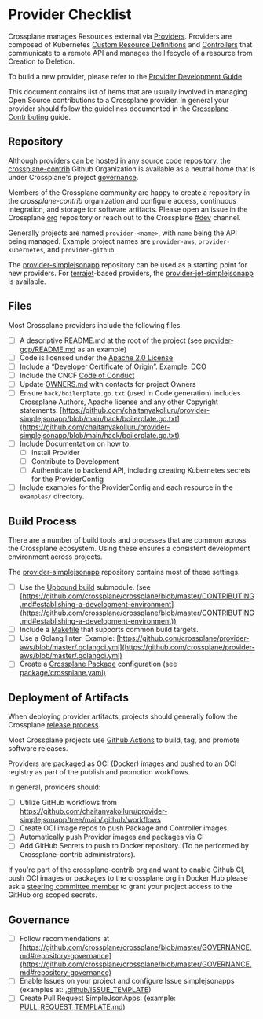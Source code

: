 # Provider Checklist

Crossplane manages Resources external via
[Providers](https://crossplane.io/docs/master/concepts/providers.html).
Providers are composed of Kubernetes [Custom Resource
Definitions](https://kubernetes.io/docs/concepts/extend-kubernetes/api-extension/custom-resources/#customresourcedefinitions)
and [Controllers](https://kubernetes.io/docs/concepts/architecture/controller)
that communicate to a remote API and manages the lifecycle of a resource from
Creation to Deletion.

To build a new provider, please refer to the [Provider Development
Guide](https://crossplane.io/docs/master/contributing/provider_development_guide.html).

This document contains list of items that are usually involved in managing Open
Source contributions to a Crossplane provider. In general your provider should
follow the guidelines documented in the [Crossplane
Contributing](https://github.com/crossplane/crossplane/blob/master/CONTRIBUTING.md)
guide.

## Repository

Although providers can be hosted in any source code repository, the [crossplane-contrib](https://github.com/orgs/crossplane-contrib) Github Organization is available as a neutral home that is under Crossplane's project [governance](https://github.com/crossplane/crossplane/blob/master/GOVERNANCE.md).

Members of the Crossplane community are happy to create a repository in the _crossplane-contrib_ organization and configure access, continuous integration, and storage
for software artifacts. Please open an issue in the Crossplane
[org](https://github.com/crossplane/org) repository or reach out to the Crossplane
[#dev](https://crossplane.slack.com/archives/CEF5N8X08) channel.

Generally projects are named `provider-<name>`, with `name` being the API being
managed. Example project names are `provider-aws`, `provider-kubernetes`,
and `provider-github`.

The [provider-simplejsonapp](https://github.com/chaitanyakolluru/provider-simplejsonapp) repository can be
used as a starting point for new providers. For [terrajet](https://github.com/crossplane/terrajet)-based providers, the
[provider-jet-simplejsonapp](https://github.com/crossplane-contrib/provider-jet-simplejsonapp) is
available.

## Files

Most Crossplane providers include the following files:

- [ ] A descriptive README.md at the root of the project (see
      [provider-gcp/README.md](https://github.com/crossplane/provider-gcp/blob/master/README.md)
      as an example)
- [ ] Code is licensed under the [Apache 2.0
      License](https://github.com/chaitanyakolluru/provider-simplejsonapp/blob/main/LICENSE)
- [ ] Include a “Developer Certificate of Origin”. Example:
      [DCO](https://github.com/upbound/build/blob/master/DCO)
- [ ] Include the CNCF [Code of
      Conduct](https://github.com/crossplane/crossplane/blob/master/CODE_OF_CONDUCT.md)
- [ ] Update
      [OWNERS.md](https://github.com/chaitanyakolluru/provider-simplejsonapp/blob/main/OWNERS.md)
      with contacts for project Owners
- [ ] Ensure `hack/boilerplate.go.txt` (used in Code generation) includes
      Crossplane Authors, Apache license and any other Copyright statements:
      [https://github.com/chaitanyakolluru/provider-simplejsonapp/blob/main/hack/boilerplate.go.txt](https://github.com/chaitanyakolluru/provider-simplejsonapp/blob/main/hack/boilerplate.go.txt)
- [ ] Include Documentation on how to:
  - [ ] Install Provider
  - [ ] Contribute to Development
  - [ ] Authenticate to backend API, including creating Kubernetes secrets for
        the ProviderConfig
- [ ] Include examples for the ProviderConfig and each resource in the
      `examples/` directory.

## Build Process

There are a number of build tools and processes that are common across the
Crossplane ecosystem. Using these ensures a consistent development environment
across projects.

The [provider-simplejsonapp](https://github.com/chaitanyakolluru/provider-simplejsonapp)
repository contains most of these settings.

- [ ] Use the [Upbound build](https://github.com/upbound/build) submodule. (see
      [https://github.com/crossplane/crossplane/blob/master/CONTRIBUTING.md#establishing-a-development-environment](https://github.com/crossplane/crossplane/blob/master/CONTRIBUTING.md#establishing-a-development-environment))
- [ ] Include a
      [Makefile](https://github.com/crossplane/provider-gcp/blob/master/Makefile)
      that supports common build targets.
- [ ] Use a Golang linter. Example:
      [https://github.com/crossplane/provider-aws/blob/master/.golangci.yml](https://github.com/crossplane/provider-aws/blob/master/.golangci.yml)
- [ ] Create a [Crossplane
      Package](https://crossplane.io/docs/master/concepts/packages.html)
      configuration (see
      [package/crossplane.yaml)](https://github.com/chaitanyakolluru/provider-simplejsonapp/blob/main/package/crossplane.yaml)

## Deployment of Artifacts

When deploying provider artifacts, projects should generally follow the Crossplane
[release process](https://crossplane.io/docs/master/contributing/release-process.html).

Most Crossplane projects use [Github Actions](https://docs.github.com/en/actions/learn-github-actions/understanding-github-actions) to build, tag, and promote software releases.

Providers are packaged as OCI (Docker) images and pushed to an OCI registry as part of
the publish and promotion workflows.

In general, providers should:

- [ ] Utilize GitHub workflows from
      <https://github.com/chaitanyakolluru/provider-simplejsonapp/tree/main/.github/workflows>
- [ ] Create OCI image repos to push Package and Controller images.
- [ ] Automatically push Provider images and packages via CI
- [ ] Add GitHub Secrets to push to Docker repository. (To be performed by
      Crossplane-contrib administrators).

If you're part of the crossplane-contrib org and want to enable Github CI, push
OCI images or packages to the crossplane org in Docker Hub please ask a
[steering committee
member](https://github.com/crossplane/crossplane/blob/master/OWNERS.md#steering-committee)
to grant your project access to the GitHub org scoped secrets.

## Governance

- [ ] Follow recommendations at
      [https://github.com/crossplane/crossplane/blob/master/GOVERNANCE.md#repository-governance](https://github.com/crossplane/crossplane/blob/master/GOVERNANCE.md#repository-governance)
- [ ] Enable Issues on your project and configure Issue simplejsonapps (examples at:
      [.github/ISSUE_TEMPLATE](https://github.com/chaitanyakolluru/provider-simplejsonapp/tree/master/.github/ISSUE_TEMPLATE))
- [ ] Create Pull Request SimpleJsonApps: (example:
      [PULL_REQUEST_TEMPLATE.md](https://github.com/chaitanyakolluru/provider-simplejsonapp/blob/master/.github/PULL_REQUEST_TEMPLATE.md))
